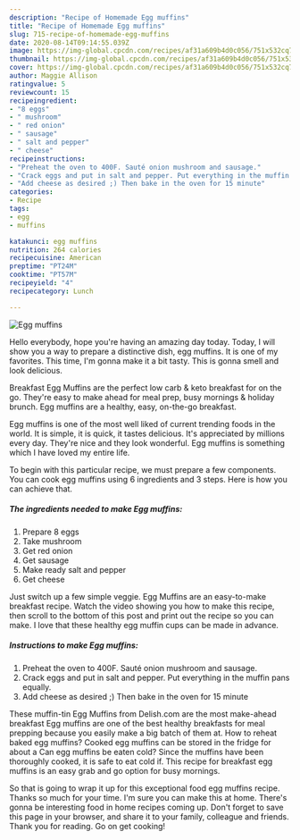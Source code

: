 ```yaml
---
description: "Recipe of Homemade Egg muffins"
title: "Recipe of Homemade Egg muffins"
slug: 715-recipe-of-homemade-egg-muffins
date: 2020-08-14T09:14:55.039Z
image: https://img-global.cpcdn.com/recipes/af31a609b4d0c056/751x532cq70/egg-muffins-recipe-main-photo.jpg
thumbnail: https://img-global.cpcdn.com/recipes/af31a609b4d0c056/751x532cq70/egg-muffins-recipe-main-photo.jpg
cover: https://img-global.cpcdn.com/recipes/af31a609b4d0c056/751x532cq70/egg-muffins-recipe-main-photo.jpg
author: Maggie Allison
ratingvalue: 5
reviewcount: 15
recipeingredient:
- "8 eggs"
- " mushroom"
- " red onion"
- " sausage"
- " salt and pepper"
- " cheese"
recipeinstructions:
- "Preheat the oven to 400F. Sauté onion mushroom and sausage."
- "Crack eggs and put in salt and pepper. Put everything in the muffin pans equally."
- "Add cheese as desired ;) Then bake in the oven for 15 minute"
categories:
- Recipe
tags:
- egg
- muffins

katakunci: egg muffins 
nutrition: 264 calories
recipecuisine: American
preptime: "PT24M"
cooktime: "PT57M"
recipeyield: "4"
recipecategory: Lunch

---
```



![Egg muffins](https://img-global.cpcdn.com/recipes/af31a609b4d0c056/751x532cq70/egg-muffins-recipe-main-photo.jpg)

Hello everybody, hope you're having an amazing day today. Today, I will show you a way to prepare a distinctive dish, egg muffins. It is one of my favorites. This time, I'm gonna make it a bit tasty. This is gonna smell and look delicious.

Breakfast Egg Muffins are the perfect low carb &amp; keto breakfast for on the go. They&#39;re easy to make ahead for meal prep, busy mornings &amp; holiday brunch. Egg muffins are a healthy, easy, on-the-go breakfast.

Egg muffins is one of the most well liked of current trending foods in the world. It is simple, it is quick, it tastes delicious. It's appreciated by millions every day. They're nice and they look wonderful. Egg muffins is something which I have loved my entire life.


To begin with this particular recipe, we must prepare a few components. You can cook egg muffins using 6 ingredients and 3 steps. Here is how you can achieve that.

<!--inarticleads1-->

##### The ingredients needed to make Egg muffins:

1. Prepare 8 eggs
1. Take  mushroom
1. Get  red onion
1. Get  sausage
1. Make ready  salt and pepper
1. Get  cheese


Just switch up a few simple veggie. Egg Muffins are an easy-to-make breakfast recipe. Watch the video showing you how to make this recipe, then scroll to the bottom of this post and print out the recipe so you can make. I love that these healthy egg muffin cups can be made in advance. 

<!--inarticleads2-->

##### Instructions to make Egg muffins:

1. Preheat the oven to 400F. Sauté onion mushroom and sausage.
1. Crack eggs and put in salt and pepper. Put everything in the muffin pans equally.
1. Add cheese as desired ;) Then bake in the oven for 15 minute


These muffin-tin Egg Muffins from Delish.com are the most make-ahead breakfast Egg muffins are one of the best healthy breakfasts for meal prepping because you easily make a big batch of them at. How to reheat baked egg muffins? Cooked egg muffins can be stored in the fridge for about a Can egg muffins be eaten cold? Since the muffins have been thoroughly cooked, it is safe to eat cold if. This recipe for breakfast egg muffins is an easy grab and go option for busy mornings. 

So that is going to wrap it up for this exceptional food egg muffins recipe. Thanks so much for your time. I'm sure you can make this at home. There's gonna be interesting food in home recipes coming up. Don't forget to save this page in your browser, and share it to your family, colleague and friends. Thank you for reading. Go on get cooking!
